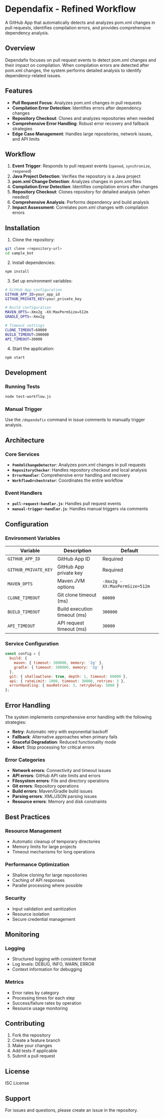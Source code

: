 # Dependafix - Refined Workflow

A GitHub App that automatically detects and analyzes pom.xml changes in pull requests, identifies compilation errors, and provides comprehensive dependency analysis.

## Overview

Dependafix focuses on pull request events to detect pom.xml changes and their impact on compilation. When compilation errors are detected after pom.xml changes, the system performs detailed analysis to identify dependency-related issues.

## Features

- **Pull Request Focus**: Analyzes pom.xml changes in pull requests
- **Compilation Error Detection**: Identifies errors after dependency changes
- **Repository Checkout**: Clones and analyzes repositories when needed
- **Comprehensive Error Handling**: Robust error recovery and fallback strategies
- **Edge Case Management**: Handles large repositories, network issues, and API limits

## Workflow

1. **Event Trigger**: Responds to pull request events (`opened`, `synchronize`, `reopened`)
2. **Java Project Detection**: Verifies the repository is a Java project
3. **pom.xml Change Detection**: Analyzes changes in pom.xml files
4. **Compilation Error Detection**: Identifies compilation errors after changes
5. **Repository Checkout**: Clones repository for detailed analysis (when needed)
6. **Comprehensive Analysis**: Performs dependency and build analysis
7. **Impact Assessment**: Correlates pom.xml changes with compilation errors

## Installation

1. Clone the repository:
```bash
git clone <repository-url>
cd sample_bot
```

2. Install dependencies:
```bash
npm install
```

3. Set up environment variables:
```bash
# GitHub App configuration
GITHUB_APP_ID=your_app_id
GITHUB_PRIVATE_KEY=your_private_key

# Build configuration
MAVEN_OPTS=-Xmx2g -XX:MaxPermSize=512m
GRADLE_OPTS=-Xmx2g

# Timeout settings
CLONE_TIMEOUT=60000
BUILD_TIMEOUT=300000
API_TIMEOUT=30000
```

4. Start the application:
```bash
npm start
```

## Development

### Running Tests
```bash
node test-workflow.js
```

### Manual Trigger
Use the `/dependafix` command in issue comments to manually trigger analysis.

## Architecture

### Core Services

- **`PomXmlChangeDetector`**: Analyzes pom.xml changes in pull requests
- **`RepositoryChecker`**: Handles repository checkout and local analysis
- **`ErrorHandler`**: Comprehensive error handling and recovery
- **`WorkflowOrchestrator`**: Coordinates the entire workflow

### Event Handlers

- **`pull-request-handler.js`**: Handles pull request events
- **`manual-trigger-handler.js`**: Handles manual triggers via comments

## Configuration

### Environment Variables

| Variable | Description | Default |
|----------|-------------|---------|
| `GITHUB_APP_ID` | GitHub App ID | Required |
| `GITHUB_PRIVATE_KEY` | GitHub App private key | Required |
| `MAVEN_OPTS` | Maven JVM options | `-Xmx2g -XX:MaxPermSize=512m` |
| `CLONE_TIMEOUT` | Git clone timeout (ms) | `60000` |
| `BUILD_TIMEOUT` | Build execution timeout (ms) | `300000` |
| `API_TIMEOUT` | API request timeout (ms) | `30000` |

### Service Configuration

```javascript
const config = {
  build: {
    maven: { timeout: 300000, memory: '2g' },
    gradle: { timeout: 300000, memory: '2g' }
  },
  git: { shallowClone: true, depth: 1, timeout: 60000 },
  api: { rateLimit: 1000, timeout: 30000, retries: 3 },
  errorHandling: { maxRetries: 3, retryDelay: 5000 }
};
```

## Error Handling

The system implements comprehensive error handling with the following strategies:

- **Retry**: Automatic retry with exponential backoff
- **Fallback**: Alternative approaches when primary fails
- **Graceful Degradation**: Reduced functionality mode
- **Abort**: Stop processing for critical errors

### Error Categories

- **Network errors**: Connectivity and timeout issues
- **API errors**: GitHub API rate limits and errors
- **Filesystem errors**: File and directory operations
- **Git errors**: Repository operations
- **Build errors**: Maven/Gradle build issues
- **Parsing errors**: XML/JSON parsing issues
- **Resource errors**: Memory and disk constraints

## Best Practices

### Resource Management
- Automatic cleanup of temporary directories
- Memory limits for large projects
- Timeout mechanisms for long operations

### Performance Optimization
- Shallow cloning for large repositories
- Caching of API responses
- Parallel processing where possible

### Security
- Input validation and sanitization
- Resource isolation
- Secure credential management

## Monitoring

### Logging
- Structured logging with consistent format
- Log levels: DEBUG, INFO, WARN, ERROR
- Context information for debugging

### Metrics
- Error rates by category
- Processing times for each step
- Success/failure rates by operation
- Resource usage monitoring

## Contributing

1. Fork the repository
2. Create a feature branch
3. Make your changes
4. Add tests if applicable
5. Submit a pull request

## License

ISC License

## Support

For issues and questions, please create an issue in the repository.
